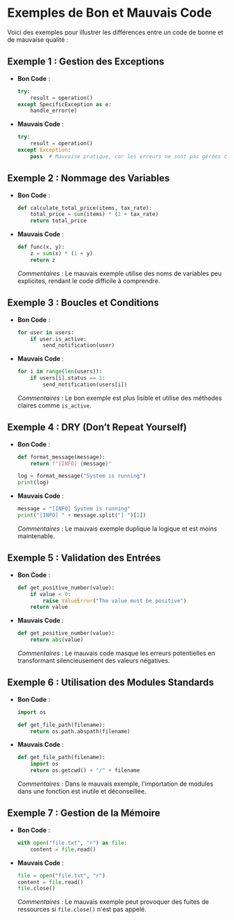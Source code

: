 # Exemples de Bon et Mauvais Code

Voici des exemples pour illustrer les différences entre un code de bonne et de mauvaise qualité :

## Exemple 1 : Gestion des Exceptions
- **Bon Code** :
  ```python
  try:
      result = operation()
  except SpecificException as e:
      handle_error(e)
  ```

- **Mauvais Code** :
  ```python
  try:
      result = operation()
  except Exception:
      pass  # Mauvaise pratique, car les erreurs ne sont pas gérées correctement
  ```

## Exemple 2 : Nommage des Variables
- **Bon Code** :
  ```python
  def calculate_total_price(items, tax_rate):
      total_price = sum(items) * (1 + tax_rate)
      return total_price
  ```

- **Mauvais Code** :
  ```python
  def func(x, y):
      z = sum(x) * (1 + y)
      return z
  ```
  *Commentaires :* Le mauvais exemple utilise des noms de variables peu explicites, rendant le code difficile à comprendre.

## Exemple 3 : Boucles et Conditions
- **Bon Code** :
  ```python
  for user in users:
      if user.is_active:
          send_notification(user)
  ```

- **Mauvais Code** :
  ```python
  for i in range(len(users)):
      if users[i].status == 1:
          send_notification(users[i])
  ```
  *Commentaires :* Le bon exemple est plus lisible et utilise des méthodes claires comme `is_active`.

## Exemple 4 : DRY (Don’t Repeat Yourself)
- **Bon Code** :
  ```python
  def format_message(message):
      return f"[INFO] {message}"
  
  log = format_message("System is running")
  print(log)
  ```

- **Mauvais Code** :
  ```python
  message = "[INFO] System is running"
  print("[INFO] " + message.split("] ")[1])
  ```
  *Commentaires :* Le mauvais exemple duplique la logique et est moins maintenable.

## Exemple 5 : Validation des Entrées
- **Bon Code** :
  ```python
  def get_positive_number(value):
      if value < 0:
          raise ValueError("The value must be positive")
      return value
  ```

- **Mauvais Code** :
  ```python
  def get_positive_number(value):
      return abs(value)
  ```
  *Commentaires :* Le mauvais code masque les erreurs potentielles en transformant silencieusement des valeurs négatives.

## Exemple 6 : Utilisation des Modules Standards
- **Bon Code** :
  ```python
  import os
  
  def get_file_path(filename):
      return os.path.abspath(filename)
  ```

- **Mauvais Code** :
  ```python
  def get_file_path(filename):
      import os
      return os.getcwd() + "/" + filename
  ```
  *Commentaires :* Dans le mauvais exemple, l'importation de modules dans une fonction est inutile et déconseillée.

## Exemple 7 : Gestion de la Mémoire
- **Bon Code** :
  ```python
  with open("file.txt", "r") as file:
      content = file.read()
  ```

- **Mauvais Code** :
  ```python
  file = open("file.txt", "r")
  content = file.read()
  file.close()
  ```
  *Commentaires :* Le mauvais exemple peut provoquer des fuites de ressources si `file.close()` n'est pas appelé.
